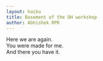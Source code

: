 ```yaml
---
layout: haiku
title: Basement of the DH workshop
author: Abhishek RPR
---
```


Here we are again. <br>
You were made for me.<br>
And there you have it.
